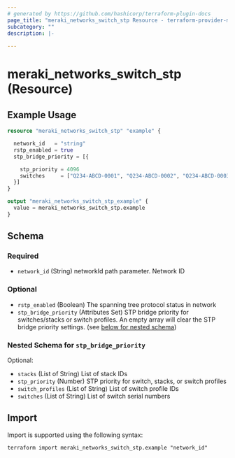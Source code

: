 ```yaml
---
# generated by https://github.com/hashicorp/terraform-plugin-docs
page_title: "meraki_networks_switch_stp Resource - terraform-provider-meraki"
subcategory: ""
description: |-
  
---
```


# meraki_networks_switch_stp (Resource)



## Example Usage

```terraform
resource "meraki_networks_switch_stp" "example" {

  network_id   = "string"
  rstp_enabled = true
  stp_bridge_priority = [{

    stp_priority = 4096
    switches     = ["Q234-ABCD-0001", "Q234-ABCD-0002", "Q234-ABCD-0003"]
  }]
}

output "meraki_networks_switch_stp_example" {
  value = meraki_networks_switch_stp.example
}
```

<!-- schema generated by tfplugindocs -->
## Schema

### Required

- `network_id` (String) networkId path parameter. Network ID

### Optional

- `rstp_enabled` (Boolean) The spanning tree protocol status in network
- `stp_bridge_priority` (Attributes Set) STP bridge priority for switches/stacks or switch profiles. An empty array will clear the STP bridge priority settings. (see [below for nested schema](#nestedatt--stp_bridge_priority))

<a id="nestedatt--stp_bridge_priority"></a>
### Nested Schema for `stp_bridge_priority`

Optional:

- `stacks` (List of String) List of stack IDs
- `stp_priority` (Number) STP priority for switch, stacks, or switch profiles
- `switch_profiles` (List of String) List of switch profile IDs
- `switches` (List of String) List of switch serial numbers

## Import

Import is supported using the following syntax:

```shell
terraform import meraki_networks_switch_stp.example "network_id"
```
